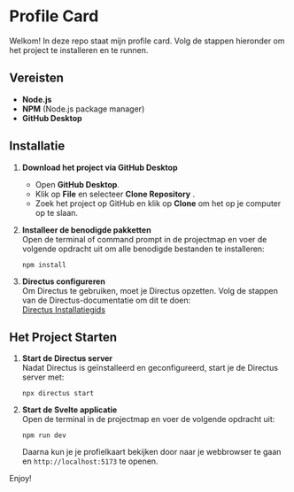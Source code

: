 # Profile Card

Welkom! In deze repo staat mijn profile card. Volg de stappen hieronder om het project te installeren en te runnen.

## Vereisten

- **Node.js** 
- **NPM** (Node.js package manager)
- **GitHub Desktop**

## Installatie

1. **Download het project via GitHub Desktop**  
   - Open **GitHub Desktop**.
   - Klik op **File**  en selecteer **Clone Repository** .
   - Zoek het project op GitHub en klik op **Clone** om het op je computer op te slaan.

2. **Installeer de benodigde pakketten**  
   Open de terminal of command prompt in de projectmap en voer de volgende opdracht uit om alle benodigde bestanden te installeren:
   ```
   npm install
   ```

3. **Directus configureren**  
   Om Directus te gebruiken, moet je Directus opzetten. Volg de stappen van de Directus-documentatie om dit te doen:  
   [Directus Installatiegids]([https://docs.directus.io/getting-started/installation.html](https://docs.directus.io/blog/getting-started-directus-sveltekit.html))

## Het Project Starten

1. **Start de Directus server**  
   Nadat Directus is geïnstalleerd en geconfigureerd, start je de Directus server met:
   ```
   npx directus start
   ```

2. **Start de Svelte applicatie**  
   Open de terminal in de projectmap en voer de volgende opdracht uit:
   ```
   npm run dev
   ```

   Daarna kun je je profielkaart bekijken door naar je webbrowser te gaan en `http://localhost:5173` te openen.

Enjoy!
